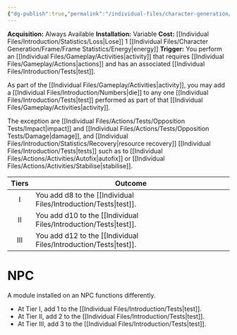```yaml
---
{"dg-publish":true,"permalink":"/individual-files/character-generation/expansion-modules/variable-tier/overclock-module/"}
---
```


**Acquisition:** Always Available
**Installation:** Variable
**Cost:** [[Individual Files/Introduction/Statistics/Loss\|Lose]] 1 [[Individual Files/Character Generation/Frame/Frame Statistics/Energy\|energy]]
**Trigger:** You perform an [[Individual Files/Gameplay/Activities\|activity]] that requires [[Individual Files/Gameplay/Actions\|actions]] and has an associated [[Individual Files/Introduction/Tests\|test]].

As part of the [[Individual Files/Gameplay/Activities\|activity]], you may add a [[Individual Files/Introduction/Numbers\|die]] to any one [[Individual Files/Introduction/Tests\|test]] performed as part of that [[Individual Files/Gameplay/Activities\|activity]].

The exception are [[Individual Files/Actions/Tests/Opposition Tests/Impact\|impact]] and [[Individual Files/Actions/Tests/Opposition Tests/Damage\|damage]], and [[Individual Files/Introduction/Statistics/Recovery\|resource recovery]] [[Individual Files/Introduction/Tests\|tests]] such as to [[Individual Files/Actions/Activities/Autofix\|autofix]] or [[Individual Files/Actions/Activities/Stabilise\|stabilise]].

| Tiers | Outcome                             |
| :---: | ----------------------------------- |
|   I   | You add d8 to the [[Individual Files/Introduction/Tests\|test]].  |
|  II   | You add d10 to the [[Individual Files/Introduction/Tests\|test]]. |
|  III  | You add d12 to the [[Individual Files/Introduction/Tests\|test]]. |

# NPC
A module installed on an NPC functions differently.
* At Tier I, add 1 to the [[Individual Files/Introduction/Tests\|test]].
* At Tier II, add 2 to the [[Individual Files/Introduction/Tests\|test]].
* At Tier III, add 3 to the [[Individual Files/Introduction/Tests\|test]].
